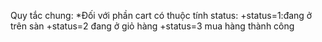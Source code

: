Quy tắc chung:
*Đối với phần cart có thuộc tính status: 
      +status=1:đang ở trên sàn
      +status=2 đang ở giỏ hàng
      +status=3 mua hàng thành công